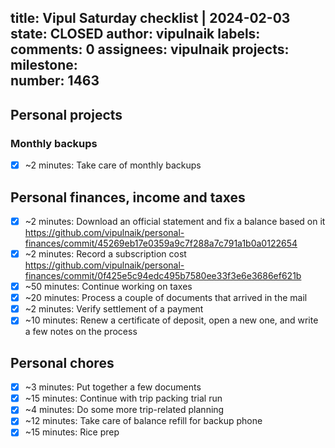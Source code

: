 title:	Vipul Saturday checklist | 2024-02-03
state:	CLOSED
author:	vipulnaik
labels:	
comments:	0
assignees:	vipulnaik
projects:	
milestone:	
number:	1463
--
## Personal projects

### Monthly backups

- [x] ~2 minutes: Take care of monthly backups

## Personal finances, income and taxes

- [x] ~2 minutes: Download an official statement and fix a balance based on it https://github.com/vipulnaik/personal-finances/commit/45269eb17e0359a9c7f288a7c791a1b0a0122654
- [x] ~2 minutes: Record a subscription cost https://github.com/vipulnaik/personal-finances/commit/0f425e5c94edc495b7580ee33f3e6e3686ef621b
- [x] ~50 minutes:  Continue working on taxes
- [x] ~20 minutes: Process a couple of documents that arrived in the mail
- [x] ~2 minutes: Verify settlement of a payment
- [x] ~10 minutes: Renew a certificate of deposit, open a new one, and write a few notes on the process

## Personal chores

- [x] ~3 minutes: Put together a few documents
- [x] ~15 minutes: Continue with trip packing trial run
- [x] ~4 minutes: Do some more trip-related planning
- [x] ~12 minutes: Take care of balance refill for backup phone
- [x] ~15 minutes: Rice prep
